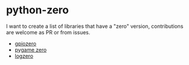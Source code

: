 # python-zero
I want to create a list of libraries that have a "zero" version, contributions are welcome as PR or from issues. 

* [gpiozero](https://github.com/gpiozero/gpiozero)
* [pygame zero](https://github.com/lordmauve/pgzero)
* [logzero](https://github.com/metachris/logzero)
